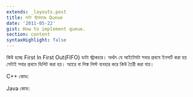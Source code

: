 ```yaml
---
extends: _layouts.post
title: ডাটা স্ট্রাকচারঃ Queue
date: '2011-05-22'
gist: How to implement queue.
section: content
syntaxHighlight: false
---
```


কিউ হচ্ছে First In First Out(FIFO) ডাটা স্ট্রাকচার। অর্থাৎ যে আইটেমটা সবার প্রথমে ইনসার্ট করা হয় সেটাই সবার প্রথমে ডিলিট করা হয়। অ্যারে বা লিঙ্ক লিস্ট ব্যবহার করে কিউ তৈরী করা যায়।

C++ কোড:

<script src="https://gist.github.com/milon/226667ba3cf82f3e0a9ddb3b6e2a0c0e.js">
</script>

Java কোড:

<script src="https://gist.github.com/milon/8a1eef37a662806849ee27503e35eb30.js">
</script>
